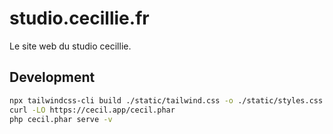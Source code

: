 # studio.cecillie.fr

Le site web du studio cecillie.

## Development

```bash
npx tailwindcss-cli build ./static/tailwind.css -o ./static/styles.css
curl -LO https://cecil.app/cecil.phar
php cecil.phar serve -v
```
